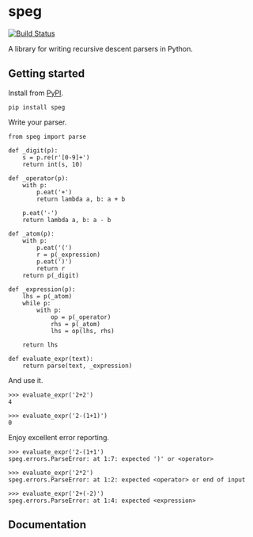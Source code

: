 # speg

[![Build Status](https://travis-ci.org/avakar/speg.svg?branch=master)](https://travis-ci.org/avakar/speg)

A library for writing recursive descent parsers in Python.

## Getting started

Install from [PyPI][1].

    pip install speg

Write your parser.

    from speg import parse

    def _digit(p):
        s = p.re(r'[0-9]+')
        return int(s, 10)

    def _operator(p):
        with p:
            p.eat('+')
            return lambda a, b: a + b

        p.eat('-')
        return lambda a, b: a - b

    def _atom(p):
        with p:
            p.eat('(')
            r = p(_expression)
            p.eat(')')
            return r
        return p(_digit)

    def _expression(p):
        lhs = p(_atom)
        while p:
            with p:
                op = p(_operator)
                rhs = p(_atom)
                lhs = op(lhs, rhs)

        return lhs

    def evaluate_expr(text):
        return parse(text, _expression)

And use it.

    >>> evaluate_expr('2+2')
    4

    >>> evaluate_expr('2-(1+1)')
    0

Enjoy excellent error reporting.

    >>> evaluate_expr('2-(1+1')
    speg.errors.ParseError: at 1:7: expected ')' or <operator>

    >>> evaluate_expr('2*2')
    speg.errors.ParseError: at 1:2: expected <operator> or end of input

    >>> evaluate_expr('2+(-2)')
    speg.errors.ParseError: at 1:4: expected <expression>

 [1]: https://pypi.org/project/speg/

## Documentation

